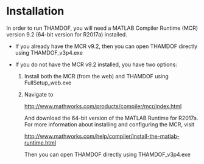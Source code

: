 # Installation

In order to run THAMDOF, you will need a MATLAB Compiler Runtime (MCR) version 9.2 (64-bit version for R2017a) installed. 

  * If you already have the MCR v9.2, then you can open THAMDOF directly using THAMDOF_v3p4.exe
  
  * If you do not have the MCR v9.2 installed, you have two options:  
    1. Install both the MCR (from the web) and THAMDOF using FullSetup_web.exe
    2. Navigate to

       http://www.mathworks.com/products/compiler/mcr/index.html

       And download the 64-bit version of the MATLAB Runtime for R2017a.  
       For more information about installing and configuring the MCR, visit 

       http://www.mathworks.com/help/compiler/install-the-matlab-runtime.html
   
       Then you can open THAMDOF directly using THAMDOF_v3p4.exe

